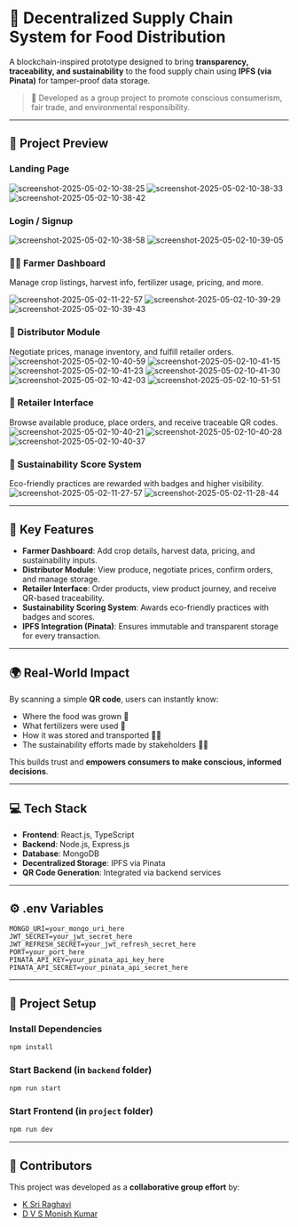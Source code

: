 # 🌾 Decentralized Supply Chain System for Food Distribution

A blockchain-inspired prototype designed to bring **transparency, traceability, and sustainability** to the food supply chain using **IPFS (via Pinata)** for tamper-proof data storage.

> 🚀 Developed as a group project to promote conscious consumerism, fair trade, and environmental responsibility.

---

## 📸 Project Preview

### Landing Page
![screenshot-2025-05-02-10-38-25](https://github.com/user-attachments/assets/d2d7e37e-8e9a-4aad-978c-05db600d7670)
![screenshot-2025-05-02-10-38-33](https://github.com/user-attachments/assets/0b68ac09-7a2a-4668-ac3e-5eeba2c241ff)
![screenshot-2025-05-02-10-38-42](https://github.com/user-attachments/assets/30826de8-3f4e-4a8b-b2ea-901e29fb514f)

### Login / Signup 
![screenshot-2025-05-02-10-38-58](https://github.com/user-attachments/assets/0a73906c-de42-4d84-84f7-dfc3ad95a344)
![screenshot-2025-05-02-10-39-05](https://github.com/user-attachments/assets/87bf4ee0-bc58-42df-8df3-58bd880ff9fe)

### 🧑‍🌾 Farmer Dashboard  
Manage crop listings, harvest info, fertilizer usage, pricing, and more. 

![screenshot-2025-05-02-11-22-57](https://github.com/user-attachments/assets/19daf02b-c389-442e-b221-0498f6a85442)
![screenshot-2025-05-02-10-39-29](https://github.com/user-attachments/assets/6f353ba0-7ea4-4a7a-9a1d-31baa636fbb4)
![screenshot-2025-05-02-10-39-43](https://github.com/user-attachments/assets/48d288bc-943d-4a4c-a29f-c2d07816eee1)

### 🚛 Distributor Module  
Negotiate prices, manage inventory, and fulfill retailer orders.  
![screenshot-2025-05-02-10-40-59](https://github.com/user-attachments/assets/1b30ad94-c0d0-4e7c-b5b8-fc516369192e)
![screenshot-2025-05-02-10-41-15](https://github.com/user-attachments/assets/c6e2dedc-a980-430a-90e9-7840bfd7b5d5)
![screenshot-2025-05-02-10-41-23](https://github.com/user-attachments/assets/8ff2e9bd-1c3c-4be9-86c5-125a65ecf01d)
![screenshot-2025-05-02-10-41-30](https://github.com/user-attachments/assets/2f96abdb-fd29-4baa-abed-cbfa2fc71c97)
![screenshot-2025-05-02-10-42-03](https://github.com/user-attachments/assets/53255c34-ee1e-41a4-a7de-a719776423e3)
![screenshot-2025-05-02-10-51-51](https://github.com/user-attachments/assets/bf08aed6-25b4-4933-8e72-10b72df9c8b2)

### 🏬 Retailer Interface  
Browse available produce, place orders, and receive traceable QR codes.  
![screenshot-2025-05-02-10-40-21](https://github.com/user-attachments/assets/d9711070-bd76-409c-b5b3-3fd66b4c5de1)
![screenshot-2025-05-02-10-40-28](https://github.com/user-attachments/assets/97bf878a-4a76-49cf-b58d-b5af5af7361c)
![screenshot-2025-05-02-10-40-37](https://github.com/user-attachments/assets/3450320d-142e-446e-9519-b6b338d7a1fd)


### 🌱 Sustainability Score System  
Eco-friendly practices are rewarded with badges and higher visibility.  
![screenshot-2025-05-02-11-27-57](https://github.com/user-attachments/assets/a05034f7-bce0-41a5-94dc-b6e78d0d75d7)
![screenshot-2025-05-02-11-28-44](https://github.com/user-attachments/assets/8f125467-65d9-4368-9126-f55abffc64c9)


---

## 🔑 Key Features

- **Farmer Dashboard**: Add crop details, harvest data, pricing, and sustainability inputs.
- **Distributor Module**: View produce, negotiate prices, confirm orders, and manage storage.
- **Retailer Interface**: Order products, view product journey, and receive QR-based traceability.
- **Sustainability Scoring System**: Awards eco-friendly practices with badges and scores.
- **IPFS Integration (Pinata)**: Ensures immutable and transparent storage for every transaction.

---

## 🌍 Real-World Impact

By scanning a simple **QR code**, users can instantly know:

- Where the food was grown 🌾  
- What fertilizers were used 🌿  
- How it was stored and transported 🧊🚚  
- The sustainability efforts made by stakeholders 🌱✨  

This builds trust and **empowers consumers to make conscious, informed decisions**.

---

## 💻 Tech Stack

- **Frontend**: React.js, TypeScript  
- **Backend**: Node.js, Express.js  
- **Database**: MongoDB  
- **Decentralized Storage**: IPFS via Pinata  
- **QR Code Generation**: Integrated via backend services

---

## ⚙️ .env Variables

```
MONGO_URI=your_mongo_uri_here
JWT_SECRET=your_jwt_secret_here
JWT_REFRESH_SECRET=your_jwt_refresh_secret_here
PORT=your_port_here
PINATA_API_KEY=your_pinata_api_key_here
PINATA_API_SECRET=your_pinata_api_secret_here
```

---

## 🚀 Project Setup

### Install Dependencies
```bash
npm install
```

### Start Backend (in `backend` folder)
```bash
npm run start
```

### Start Frontend (in `project` folder)
```bash
npm run dev
```

---

## 👥 Contributors

This project was developed as a **collaborative group effort** by:

- [K Sri Raghavi](https://github.com/sriraghavi22)
- [D V S Monish Kumar](https://github.com/monishkumardvs)

 
